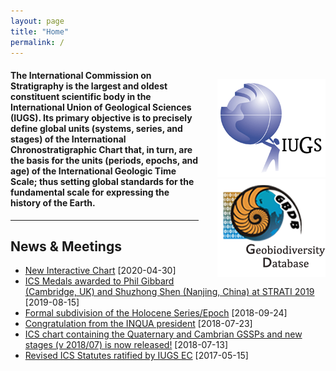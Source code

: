 ```yaml
---
layout: page
title: "Home"
permalink: /
---
```

<div style="float:right; margin-left:30px; margin-top:20px;">
  <a href="http://www.iugs.org/"><img src="images/IUGSLOGOright.gif" alt="IUGS logo" /></a><br />
  <a href="http://www.geobiodiversity.com/"><img src="images/GBDBlinkright.png" alt="Geobiodiversity DB logo"/></a>
</div>

#### The International Commission on Stratigraphy is the largest and oldest constituent scientific body in the International Union of Geological Sciences (IUGS). Its primary objective is to precisely define global units (systems, series, and stages) of the International Chronostratigraphic Chart that, in turn, are the basis for the units (periods, epochs, and age) of the International Geologic Time Scale; thus setting global standards for the fundamental scale for expressing the history of the Earth.

<hr />

## News & Meetings
* [New Interactive Chart](/news/130) [2020-04-30]
* [ICS Medals awarded to Phil Gibbard (Cambridge, UK) and Shuzhong Shen (Nanjing, China) at STRATI 2019](/news/129) [2019-08-15]
* [Formal subdivision of the Holocene Series/Epoch](/news/125) [2018-09-24]
* [Congratulation from the INQUA president](/news/121) [2018-07-23]
* [ICS chart containing the Quaternary and Cambrian GSSPs and new stages (v 2018/07) is now released!](/news/120) [2018-07-13]
* [Revised ICS Statutes ratified by IUGS EC](/news/114) [2017-05-15]
